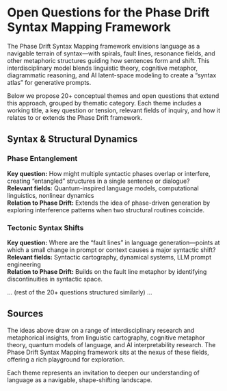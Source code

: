 # Open Questions for the Phase Drift Syntax Mapping Framework

The Phase Drift Syntax Mapping framework envisions language as a navigable terrain of syntax—with spirals, fault lines, resonance fields, and other metaphoric structures guiding how sentences form and shift. This interdisciplinary model blends linguistic theory, cognitive metaphor, diagrammatic reasoning, and AI latent-space modeling to create a “syntax atlas” for generative prompts.

Below we propose 20+ conceptual themes and open questions that extend this approach, grouped by thematic category. Each theme includes a working title, a key question or tension, relevant fields of inquiry, and how it relates to or extends the Phase Drift framework.

## Syntax & Structural Dynamics

### Phase Entanglement
**Key question:** How might multiple syntactic phases overlap or interfere, creating “entangled” structures in a single sentence or dialogue?  
**Relevant fields:** Quantum-inspired language models, computational linguistics, nonlinear dynamics  
**Relation to Phase Drift:** Extends the idea of phase-driven generation by exploring interference patterns when two structural routines coincide.

### Tectonic Syntax Shifts
**Key question:** Where are the “fault lines” in language generation—points at which a small change in prompt or context causes a major syntactic shift?  
**Relevant fields:** Syntactic cartography, dynamical systems, LLM prompt engineering  
**Relation to Phase Drift:** Builds on the fault line metaphor by identifying discontinuities in syntactic space.

... (rest of the 20+ questions structured similarly) ...

## Sources

The ideas above draw on a range of interdisciplinary research and metaphorical insights, from linguistic cartography, cognitive metaphor theory, quantum models of language, and AI interpretability research. The Phase Drift Syntax Mapping framework sits at the nexus of these fields, offering a rich playground for exploration.

Each theme represents an invitation to deepen our understanding of language as a navigable, shape-shifting landscape.
